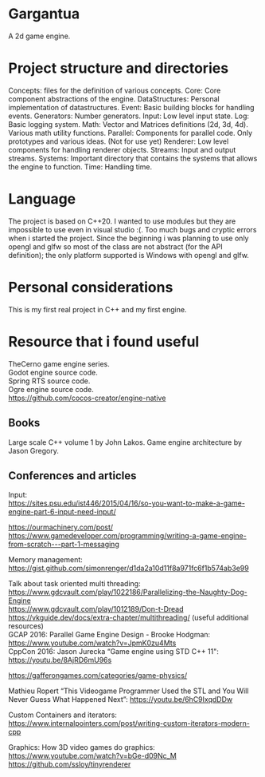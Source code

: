 # Gargantua
A 2d game engine.


# Project structure and directories
Concepts: files for the definition of various concepts.
Core: Core component abstractions of the engine.
DataStructures: Personal implementation of datastructures.
Event: Basic building blocks for handling events.
Generators: Number generators.
Input: Low level input state.
Log: Basic logging system.
Math: Vector and Matrices definitions (2d, 3d, 4d). Various math utility functions.
Parallel: Components for parallel code. Only prototypes and various ideas. (Not for use yet)
Renderer: Low level components for handling renderer objects.
Streams: Input and output streams.
Systems: Important directory that contains the systems that allows the engine to function.
Time: Handling time.


# Language 
The project is based on C++20.
I wanted to use modules but they are impossible to use even in visual studio :(. Too much bugs and cryptic errors when i started the project.
Since the beginning i was planning to use only opengl and glfw so most of the class are not abstract (for the API definition); the only platform supported is 
Windows with opengl and glfw. 


# Personal considerations
This is my first real project in C++ and my first engine.


# Resource that i found useful
TheCerno game engine series.  
Godot engine source code.  
Spring RTS source code.  
Ogre engine source code.  
https://github.com/cocos-creator/engine-native  


## Books
Large scale C++ volume 1 by John Lakos.
Game engine architecture by Jason Gregory.  

## Conferences and articles
Input:  
https://sites.psu.edu/ist446/2015/04/16/so-you-want-to-make-a-game-engine-part-6-input-need-input/

https://ourmachinery.com/post/   
https://www.gamedeveloper.com/programming/writing-a-game-engine-from-scratch---part-1-messaging  


Memory management: https://gist.github.com/simonrenger/d1da2a10d11f8a971fc6f1b574ab3e99  

Talk about task oriented multi threading: 
https://www.gdcvault.com/play/1022186/Parallelizing-the-Naughty-Dog-Engine  
https://www.gdcvault.com/play/1012189/Don-t-Dread  
https://vkguide.dev/docs/extra-chapter/multithreading/ (useful additional resources)  
GCAP 2016: Parallel Game Engine Design - Brooke Hodgman: https://www.youtube.com/watch?v=JpmK0zu4Mts   
CppCon 2016: Jason Jurecka “Game engine using STD C++ 11": https://youtu.be/8AjRD6mU96s   



https://gafferongames.com/categories/game-physics/  

Mathieu Ropert “This Videogame Programmer Used the STL and You Will Never Guess What Happened Next”: https://youtu.be/6hC9IxqdDDw   

Custom Containers and iterators:
https://www.internalpointers.com/post/writing-custom-iterators-modern-cpp   


Graphics:
How 3D video games do graphics: https://www.youtube.com/watch?v=bGe-d09Nc_M  
https://github.com/ssloy/tinyrenderer   
